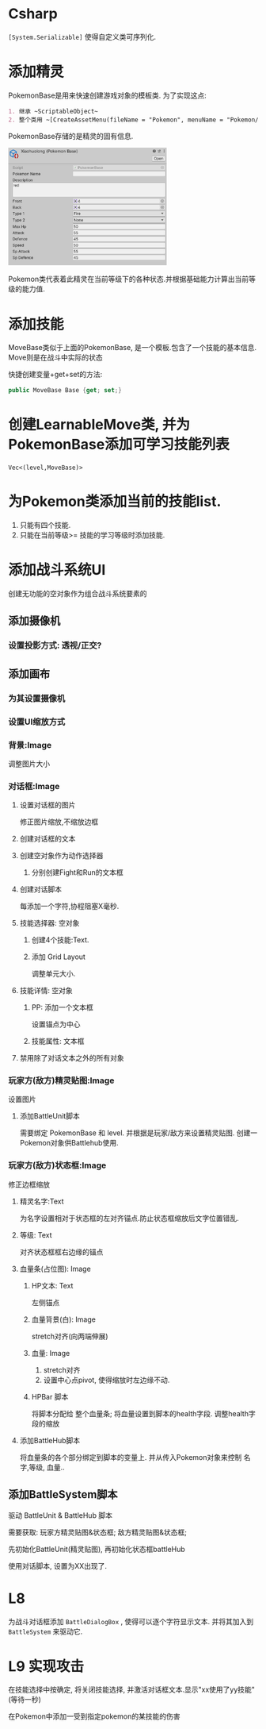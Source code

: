 # Csharp

`[System.Serializable]` 使得自定义类可序列化.

# 添加精灵

PokemonBase是用来快速创建游戏对象的模板类. 为了实现这点:

``` org
1. 继承 ~ScriptableObject~
2. 整个类用 ~[CreateAssetMenu(fileName = "Pokemon", menuName = "Pokemon/Create new pokemon")]~ 进行修饰. fileName表示创建出的游戏对象文件的默认名字, menuName表示出现在unity中的右键菜单名.
```

PokemonBase存储的是精灵的固有信息.

<img src="org-images/2023-01-11_09-51-16_screenshot.png" width="320" />

Pokemon类代表着此精灵在当前等级下的各种状态.并根据基础能力计算出当前等级的能力值.

# 添加技能

MoveBase类似于上面的PokemonBase, 是一个模板.包含了一个技能的基本信息.
Move则是在战斗中实际的状态

快捷创建变量+get+set的方法:

``` csharp
public MoveBase Base {get; set;}
```

# 创建LearnableMove类, 并为PokemonBase添加可学习技能列表

`Vec<(level,MoveBase)>`

# 为Pokemon类添加当前的技能list.

1.  只能有四个技能.
2.  只能在当前等级\>= 技能的学习等级时添加技能.

# 添加战斗系统UI

创建无功能的空对象作为组合战斗系统要素的

## 添加摄像机

### 设置投影方式: 透视/正交?

## 添加画布

### 为其设置摄像机

### 设置UI缩放方式

### 背景:Image

调整图片大小

### 对话框:Image

1.  设置对话框的图片

    修正图片缩放,不缩放边框

2.  创建对话框的文本

3.  创建空对象作为动作选择器

    1.  分别创建Fight和Run的文本框

4.  创建对话脚本

    每添加一个字符,协程阻塞X毫秒.

5.  技能选择器: 空对象

    1.  创建4个技能:Text.

    2.  添加 Grid Layout

        调整单元大小.

6.  技能详情: 空对象

    1.  PP: 添加一个文本框

        设置锚点为中心

    2.  技能属性: 文本框

7.  禁用除了对话文本之外的所有对象

### 玩家方(敌方)精灵贴图:Image

设置图片

1.  添加BattleUnit脚本

    需要绑定 PokemonBase 和 level. 并根据是玩家/敌方来设置精灵贴图.
    创建一Pokemon对象供Battlehub使用.

### 玩家方(敌方)状态框:Image

修正边框缩放

1.  精灵名字:Text

    为名字设置相对于状态框的左对齐锚点.防止状态框缩放后文字位置错乱.

2.  等级: Text

    对齐状态框框右边缘的锚点

3.  血量条(占位图): Image

    1.  HP文本: Text

        左侧锚点

    2.  血量背景(白): Image

        stretch对齐(向两端伸展)

    3.  血量: Image

        1.  stretch对齐
        2.  设置中心点pivot, 使得缩放时左边缘不动.

    4.  HPBar 脚本

        将脚本分配给 整个血量条; 将血量设置到脚本的health字段.
        调整health字段的缩放

4.  添加BattleHub脚本

    将血量条的各个部分绑定到脚本的变量上. 并从传入Pokemon对象来控制
    名字,等级, 血量..

## 添加BattleSystem脚本

驱动 BattleUnit & BattleHub 脚本

需要获取: 玩家方精灵贴图&状态框; 敌方精灵贴图&状态框;

先初始化BattleUnit(精灵贴图), 再初始化状态框battleHub

使用对话脚本, 设置为XX出现了.

# L8

为战斗对话框添加 `BattleDialogBox` , 使得可以逐个字符显示文本.
并将其加入到 `BattleSystem` 来驱动它.

# L9 实现攻击

在技能选择中按确定, 将关闭技能选择,
并激活对话框文本.显示"xx使用了yy技能" (等待一秒)

在Pokemon中添加一受到指定pokemon的某技能的伤害
